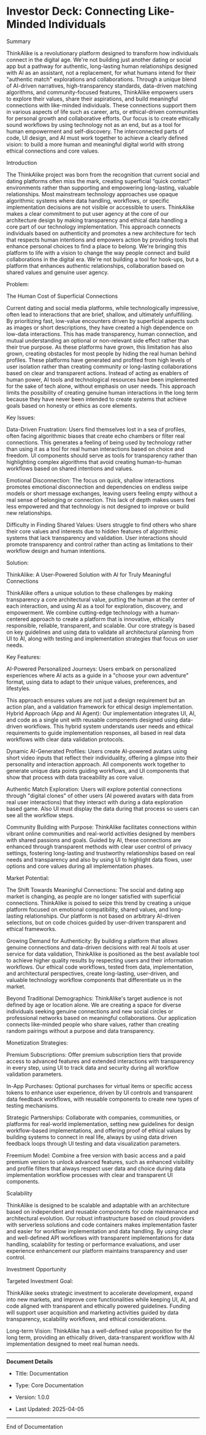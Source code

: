# Investor Deck: Connecting Like-Minded Individuals

Summary

ThinkAlike is a revolutionary platform designed to transform how individuals connect in the digital age. We're not building just another dating or social app but a pathway for authentic, long-lasting human relationships designed with AI as an assistant, not a replacement, for what humans intend for their "authentic match" explorations and collaborations. Through a unique blend of AI-driven narratives, high-transparency standards, data-driven matching algorithms, and community-focused features, ThinkAlike empowers users to explore their values, share their aspirations, and build meaningful connections with like-minded individuals. These connections support them in various aspects of life such as career, arts, or ethical-driven communities for personal growth and collaborative efforts. Our focus is to create ethically sound workflows by using technology not as an end, but as a tool for human empowerment and self-discovery. The interconnected parts of code, UI design, and AI must work together to achieve a clearly defined vision: to build a more human and meaningful digital world with strong ethical connections and core values.

Introduction

The ThinkAlike project was born from the recognition that current social and dating platforms often miss the mark, creating superficial “quick contact” environments rather than supporting and empowering long-lasting, valuable relationships. Most mainstream technology approaches use opaque algorithmic systems where data handling, workflows, or specific implementation decisions are not visible or accessible to users. ThinkAlike makes a clear commitment to put user agency at the core of our architecture design by making transparency and ethical data handling a core part of our technology implementation. This approach connects individuals based on authenticity and promotes a new architecture for tech that respects human intentions and empowers action by providing tools that enhance personal choices to find a place to belong. We're bringing this platform to life with a vision to change the way people connect and build collaborations in the digital era. We're not building a tool for hook-ups, but a platform that enhances authentic relationships, collaboration based on shared values and genuine user agency.

Problem:

The Human Cost of Superficial Connections

Current dating and social media platforms, while technologically impressive, often lead to interactions that are brief, shallow, and ultimately unfulfilling. By prioritizing fast, low-value encounters driven by superficial aspects such as images or short descriptions, they have created a high dependence on low-data interactions. This has made transparency, human connection, and mutual understanding an optional or non-relevant side effect rather than their true purpose. As these platforms have grown, this limitation has also grown, creating
obstacles for most people by hiding the real human behind profiles. These platforms have generated and profited from high levels of user isolation rather than creating community or long-lasting collaborations based on clear and transparent actions. Instead of acting as enablers of human power, AI tools and technological resources have been implemented for the sake of tech alone, without emphasis on user needs. This approach limits the possibility of creating genuine human interactions in the long term because they have never been intended to create systems that achieve goals based on honesty or ethics as core elements.

Key Issues:

Data-Driven Frustration:
Users find themselves lost in a sea of profiles, often facing algorithmic biases that create echo chambers or filter real connections. This generates a feeling of being used by technology rather than using it as a tool for real human interactions based on choice and freedom. Ul components should serve as tools for transparency rather than highlighting complex algorithms that avoid creating human-to-human workflows based on shared intentions and values.

Emotional Disconnection:
The focus on quick, shallow interactions promotes emotional disconnection and dependencies on endless swipe models or short message exchanges, leaving users feeling empty without a real sense of belonging or connection. This lack of depth makes users feel less empowered and that technology is not designed to improve or build new relationships.

Difficulty in Finding Shared Values:
Users struggle to find others who share their core values and interests due to hidden features of algorithmic systems that lack transparency and validation. User interactions should promote transparency and control rather than acting as limitations to their workflow design and human intentions.

Solution:

ThinkAlike: A User-Powered Solution with Al for Truly Meaningful Connections

ThinkAlike offers a unique solution to these challenges by making transparency a core architectural value, putting the human at the center of each interaction, and using Al as a tool for exploration, discovery, and empowerment. We combine cutting-edge technology with a human-centered approach to create a platform that is innovative, ethically responsible, reliable, transparent, and scalable. Our core strategy is based on key guidelines and using data to validate all architectural planning from UI to Al, along with testing and implementation strategies that focus on user needs.

Key Features:

AI-Powered Personalized Journeys:
Users embark on personalized experiences where AI acts as a guide in a "choose your own adventure" format, using data to adapt to their unique values, preferences, and lifestyles.

This approach ensures values are not just a design requirement but an action plan, and a validation framework for ethical design implementation.
Hybrid Approach (App and AI Agent):
Our implementation integrates UI, AI, and code as a single unit with reusable components designed using data-driven workflows. This hybrid system understands user needs and ethical requirements to guide implementation responses, all based in real data workflows with clear data validation protocols.

Dynamic AI-Generated Profiles:
Users create AI-powered avatars using short video inputs that reflect their individuality, offering a glimpse into their personality and interaction approach. All components work together to generate unique data points guiding workflows, and UI components that show that process with data traceability as core value.

Authentic Match Exploration: Users will explore potential connections through "digital clones" of other users (AI powered avatars with data from real user interactions) that they interact with during a data exploration based game. Also UI must display the data during that process so users can see all the workflow steps.

Community Building with Purpose:
ThinkAlike facilitates connections within vibrant online communities and real-world activities designed by members with shared passions and goals. Guided by AI, these connections are enhanced through transparent methods with clear user control of privacy settings, fostering long-lasting and trustworthy relationships based on real needs and transparency and also by using UI to highlight data flows, user options and core values during all implementation phases.

Market Potential:

The Shift Towards Meaningful Connections:
The social and dating app market is changing, as people are no longer satisfied with superficial connections. ThinkAlike is poised to seize this trend by creating a unique platform focused on emotional compatibility, shared values, and long-lasting relationships. Our platform is not based on arbitrary AI-driven selections, but on code choices guided by user-driven transparent and ethical frameworks.

Growing Demand for Authenticity:
By building a platform that allows genuine connections and data-driven decisions with real AI tools at user service for data validation, ThinkAlike is positioned as the best available tool to achieve higher quality results by respecting users and their information workflows. Our ethical code workflows, tested from data, implementation, and architectural perspectives, create long-lasting, user-driven, and valuable technology workflow components that differentiate us in the market.

Beyond Traditional Demographics:
ThinkAlike's target audience is not defined by age or location alone. We are creating a space for diverse individuals seeking genuine connections and new social circles or professional networks based on meaningful collaborations. Our application connects like-minded people who share values, rather than creating random pairings without a purpose and data transparency.

Monetization Strategies:

Premium Subscriptions:
Offer premium subscription tiers that provide access to advanced features and extended interactions with transparency in every step, using UI to track data and security during all workflow validation parameters.

In-App Purchases:
Optional purchases for virtual items or specific access tokens to enhance user experience, driven by UI controls and transparent data feedback workflows, with reusable components to create new types of testing mechanisms.

Strategic Partnerships:
Collaborate with companies, communities, or platforms for real-world implementation, setting new guidelines for design workflow-based implementations, and offering proof of ethical values by building systems to connect in real life, always by using data driven feedback loops through UI testing and data visualization parameters.

Freemium Model:
Combine a free version with basic access and a paid premium version to unlock advanced features, such as enhanced visibility and profile filters that always respect user data and choice during data implementation workflow processes with clear and transparent UI components.

Scalability

ThinkAlike is designed to be scalable and adaptable with an architecture based on independent and reusable components for code maintenance and architectural evolution. Our robust infrastructure based on cloud providers with serverless solutions and code containers makes implementation faster and easier for workflow implementation and data handling. By using clear and well-defined API workflows with transparent implementations for data handling, scalability for testing or performance evaluations, and user experience enhancement our platform maintains transparency and user control.

Investment Opportunity

Targeted Investment Goal:

ThinkAlike seeks strategic investment to accelerate development, expand into new markets, and improve core functionalities while keeping UI, AI, and code aligned with transparent and ethically powered guidelines. Funding will support user acquisition and marketing activities guided by data transparency, scalability workflows, and ethical considerations.

Long-term Vision:
ThinkAlike has a well-defined value proposition for the long term, providing an ethically driven, data-transparent workflow with AI implementation designed to meet real human needs.

---

**Document Details**

* Title: Documentation

* Type: Core Documentation

* Version: 1.0.0

* Last Updated: 2025-04-05

---

End of Documentation
